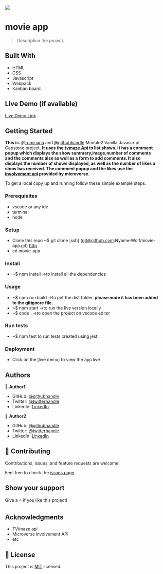 ![](https://img.shields.io/badge/Microverse-blueviolet)

# movie app

> Description the project.

## Built With

- HTML
- CSS
- Javascript
- Webpack
- Kanban board.

## Live Demo (if available)

[Live Demo Link]()

## Getting Started

**This is.** [@rominana](https://github.com/rominana) and [@githubhandle](https://github.com/Nyame-Wolf) Module2 Vanilla Javascript Capstone project.
**It uses the [tvmaze Api](https://api.tvmaze.com) to list shows. It has a comment popup which displays the show summary,image,number of comments and the comments also as well as a form to add comments. It also displays the number of shows displayed, as well as the number of likes a show has received. The comment popup and the likes use the [involvement api](https://www.notion.so/Involvement-API-869e60b5ad104603aa6db59e08150270) provided by microverse.**

To get a local copy up and running follow these simple example steps.

### Prerequisites

- vscode or any ide
- terminal
- node

### Setup

- Clone this repo ~$ git clone
  [ssh] (git@github.com:Nyame-Wolf/movie-app.git)
  [http](https://github.com/Nyame-Wolf/movie-app.git)
- cd movie-app

### Install

- ~$ npm install ->to install all the dependencies

### Usage

- ~$ npm run build ->to get the dist folder. **please node it has been added to the gitignore file.**
- ~$ npm start ->to run the live version locally
- ~$ code . ->to open the project on vscode editor

### Run tests

- ~$ npm test to run tests created using jest.

### Deployment

- Click on the [live demo] to view the app live

## Authors

👤 **Author1**

- GitHub: [@githubhandle](https://github.com/rominana)
- Twitter: [@twitterhandle](https://twitter.com/rominana_pipi)
- LinkedIn: [LinkedIn](https://www.linkedin.com/in/romina-patino/)

👤 **Author2**

- GitHub: [@githubhandle](https://github.com/Nyame-Wolf)
- Twitter: [@twitterhandle](https://twitter.com/mumenyam)
- LinkedIn: [LinkedIn](https://www.linkedin.com/in/mumenya-nyamu-web-designer-data-enthusiast/)

## 🤝 Contributing

Contributions, issues, and feature requests are welcome!

Feel free to check the [issues page](../../issues/).

## Show your support

Give a ⭐️ if you like this project!

## Acknowledgments

- TV/maze api
- Microverse involvement API
- etc

## 📝 License

This project is [MIT](./MIT.md) licensed.
